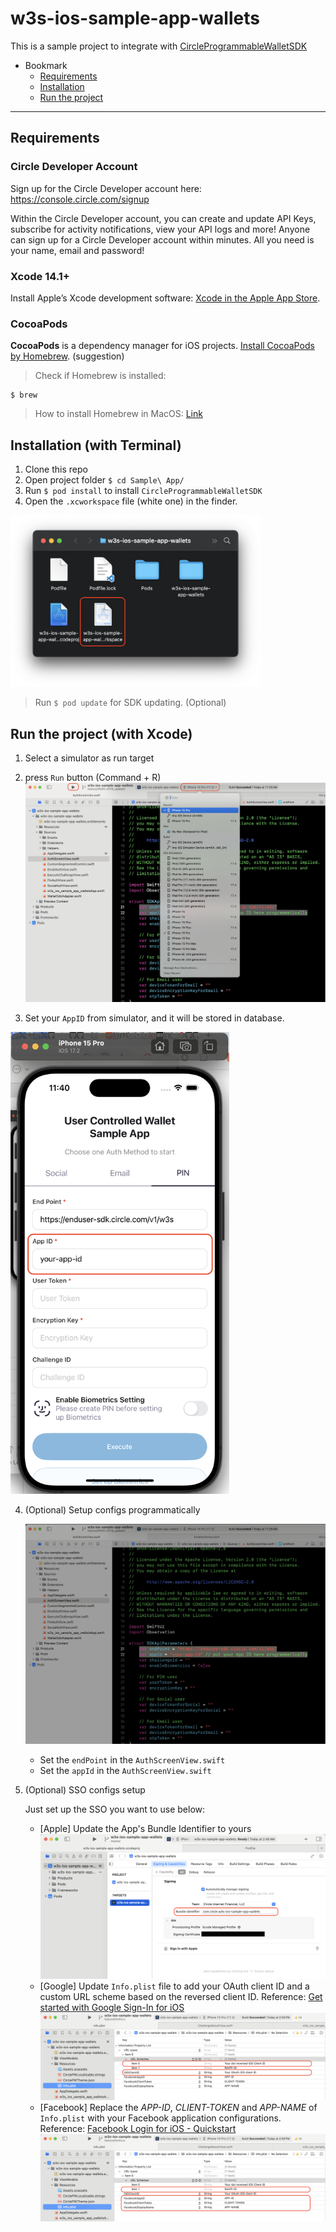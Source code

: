 # w3s-ios-sample-app-wallets

This is a sample project to integrate with [CircleProgrammableWalletSDK](https://github.com/circlefin/w3s-ios-sdk)

- Bookmark
  - [Requirements](#requirements)
  - [Installation](#installation)
  - [Run the project](#run-the-project)

---

## Requirements

### Circle Developer Account

Sign up for the Circle Developer account here: https://console.circle.com/signup

Within the Circle Developer account, you can create and update API Keys, subscribe for activity notifications, view your API logs and more! Anyone can sign up for a Circle Developer account within minutes. All you need is your name, email and password!

### Xcode 14.1+

Install Apple’s Xcode development software: [Xcode in the Apple App Store](https://apps.apple.com/tw/app/xcode/id497799835?mt=12).

### CocoaPods

**CocoaPods** is a dependency manager for iOS projects. [Install CocoaPods by Homebrew](https://formulae.brew.sh/formula/cocoapods). (suggestion)

> Check if Homebrew is installed:

```shell
$ brew
```

> How to install Homebrew in MacOS: [Link](https://mac.install.guide/homebrew/3.html)

## Installation (with Terminal)

1. Clone this repo
2. Open project folder `$ cd Sample\ App/`
3. Run `$ pod install` to install `CircleProgrammableWalletSDK`
4. Open the `.xcworkspace` file (white one) in the finder.
<img src="readme_images/screenshot_2.png" width="400"/>

> Run `$ pod update` for SDK updating. (Optional)

## Run the project (with Xcode)

1. Select a simulator as run target
2. press `Run` button (Command + R)
![image](readme_images/screenshot_3.png)

3. Set your `AppID` from simulator, and it will be stored in database.
<img src="readme_images/screenshot_1.png" width="350"/>

4. (Optional) Setup configs programmatically

    ![image](readme_images/screenshot_4.png)
    - Set the `endPoint` in the `AuthScreenView.swift`
    - Set the `appId` in the `AuthScreenView.swift`

5. (Optional) SSO configs setup

	Just set up the SSO you want to use below:
	 - [Apple] Update the App's Bundle Identifier to yours
	 ![image](readme_images/screenshot_6.png)
	 - [Google] Update `Info.plist` file to add your OAuth client ID and a custom URL scheme based on the reversed client ID.
	Reference: [Get started with Google Sign-In for iOS](https://developers.google.com/identity/sign-in/ios/start-integrating#configure_app_project)
	 ![image](readme_images/screenshot_7.png)
	 - [Facebook] Replace the *APP-ID*, *CLIENT-TOKEN* and *APP-NAME* of `Info.plist` with your Facebook application configurations. 
	Reference: [Facebook Login for iOS - Quickstart](https://developers.facebook.com/docs/facebook-login/ios/#4--configure-your-project)
	 ![image](readme_images/screenshot_8.png)
